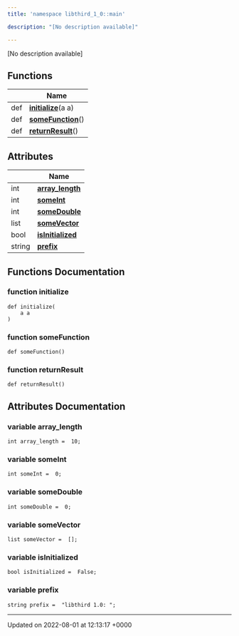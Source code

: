 ```yaml
---
title: 'namespace libthird_1_0::main'

description: "[No description available]"

---
```







[No description available]

## Functions

|                | Name           |
| -------------- | -------------- |
| def | **[initialize](/documentation/code/namespaces/namespacelibthird__1__0_1_1main/#function-initialize)**(a a) |
| def | **[someFunction](/documentation/code/namespaces/namespacelibthird__1__0_1_1main/#function-somefunction)**() |
| def | **[returnResult](/documentation/code/namespaces/namespacelibthird__1__0_1_1main/#function-returnresult)**() |

## Attributes

|                | Name           |
| -------------- | -------------- |
| int | **[array_length](/documentation/code/namespaces/namespacelibthird__1__0_1_1main/#variable-array-length)**  |
| int | **[someInt](/documentation/code/namespaces/namespacelibthird__1__0_1_1main/#variable-someint)**  |
| int | **[someDouble](/documentation/code/namespaces/namespacelibthird__1__0_1_1main/#variable-somedouble)**  |
| list | **[someVector](/documentation/code/namespaces/namespacelibthird__1__0_1_1main/#variable-somevector)**  |
| bool | **[isInitialized](/documentation/code/namespaces/namespacelibthird__1__0_1_1main/#variable-isinitialized)**  |
| string | **[prefix](/documentation/code/namespaces/namespacelibthird__1__0_1_1main/#variable-prefix)**  |


## Functions Documentation

### function initialize

```
def initialize(
    a a
)
```


### function someFunction

```
def someFunction()
```


### function returnResult

```
def returnResult()
```



## Attributes Documentation

### variable array_length

```
int array_length =  10;
```


### variable someInt

```
int someInt =  0;
```


### variable someDouble

```
int someDouble =  0;
```


### variable someVector

```
list someVector =  [];
```


### variable isInitialized

```
bool isInitialized =  False;
```


### variable prefix

```
string prefix =  "libthird 1.0: ";
```





-------------------------------

Updated on 2022-08-01 at 12:13:17 +0000